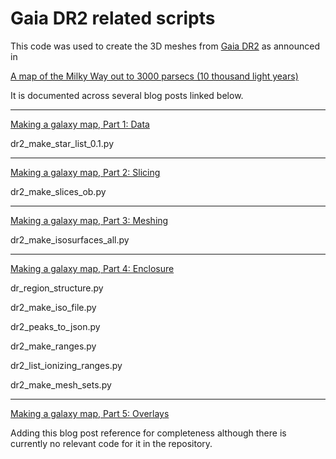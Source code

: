# Gaia DR2 related scripts

This code was used to create the 3D meshes from [Gaia DR2](https://www.cosmos.esa.int/web/gaia/dr2) as announced in

[A map of the Milky Way out to 3000 parsecs (10 thousand light years)](http://galaxymap.org/drupal/node/255)

It is documented across several blog posts linked below.

---

[Making a galaxy map, Part 1: Data](http://galaxymap.org/drupal/node/256)

dr2_make_star_list_0.1.py

---

[Making a galaxy map, Part 2: Slicing](http://galaxymap.org/drupal/node/257)

dr2_make_slices_ob.py

---

[Making a galaxy map, Part 3: Meshing](http://galaxymap.org/drupal/node/259)

dr2_make_isosurfaces_all.py

---

[Making a galaxy map, Part 4: Enclosure](http://galaxymap.org/drupal/node/260)

dr_region_structure.py

dr2_make_iso_file.py

dr2_peaks_to_json.py

dr2_make_ranges.py

dr2_list_ionizing_ranges.py

dr2_make_mesh_sets.py

---

[Making a galaxy map, Part 5: Overlays](http://galaxymap.org/drupal/node/261)

Adding this blog post reference for completeness although there is currently no relevant code for it in the repository.